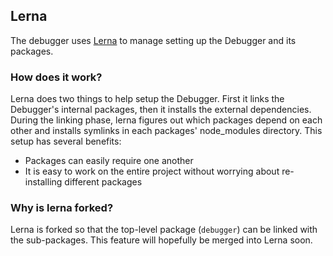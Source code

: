## Lerna

The debugger uses [Lerna](https://github.com/lerna/lerna) to manage setting up
the Debugger and its packages.

### How does it work?

Lerna does two things to help setup the Debugger. First it links the Debugger's internal packages, then it installs the external dependencies.
During the linking phase, lerna figures out which packages depend on each other and installs symlinks in each packages' node_modules directory.
This setup has several benefits:

* Packages can easily require one another
* It is easy to work on the entire project without worrying about re-installing different packages

### Why is lerna forked?

Lerna is forked so that the top-level package (`debugger`) can be linked with the sub-packages. This feature will hopefully be merged into Lerna soon.
